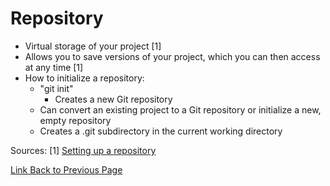 # Repository

* Virtual storage of your project [1]
* Allows you to save versions of your project, which you can then access at any time [1]
* How to initialize a repository:
    * "git init"
        * Creates a new Git repository
	* Can convert an existing project to a Git repository or initialize a new, empty repository
	* Creates a .git subdirectory in the current working directory

Sources:
[1] [Setting up a repository](https://www.atlassian.com/git/tutorials/setting-up-a-repository)



[Link Back to Previous Page](/terms.md)